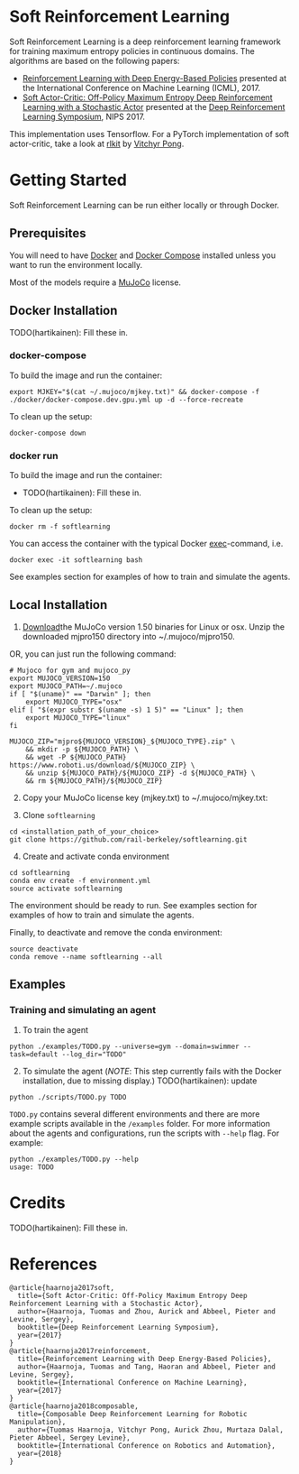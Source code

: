 # Soft Reinforcement Learning
Soft Reinforcement Learning is a deep reinforcement learning framework for training maximum entropy policies in continuous domains. The algorithms are based on the following papers:
- [Reinforcement Learning with Deep Energy-Based Policies](https://arxiv.org/abs/1702.08165) presented at the International Conference on Machine Learning (ICML), 2017.
- [Soft Actor-Critic: Off-Policy Maximum Entropy Deep Reinforcement Learning with a Stochastic Actor](https://drive.google.com/file/d/0Bxz3x8U2LH_2QllDZVlUQ1BJVEJHeER2YU5mODNaeFZmc3dz/view) presented at the [Deep Reinforcement Learning Symposium](https://sites.google.com/view/deeprl-symposium-nips2017/), NIPS 2017.

This implementation uses Tensorflow. For a PyTorch implementation of soft actor-critic, take a look at [rlkit](https://github.com/vitchyr/rlkit) by [Vitchyr Pong](https://github.com/vitchyr).

# Getting Started

Soft Reinforcement Learning can be run either locally or through Docker.

## Prerequisites

You will need to have [Docker](https://docs.docker.com/engine/installation/) and [Docker Compose](https://docs.docker.com/compose/install/) installed unless you want to run the environment locally.

Most of the models require a [MuJoCo](https://www.roboti.us/license.html) license.

## Docker Installation

TODO(hartikainen): Fill these in.

### docker-compose
To build the image and run the container:
```
export MJKEY="$(cat ~/.mujoco/mjkey.txt)" && docker-compose -f ./docker/docker-compose.dev.gpu.yml up -d --force-recreate
```

To clean up the setup:
```
docker-compose down
```

### docker run
To build the image and run the container:
- TODO(hartikainen): Fill these in.

To clean up the setup:
```
docker rm -f softlearning
```

You can access the container with the typical Docker [exec](https://docs.docker.com/engine/reference/commandline/exec/)-command, i.e.

```
docker exec -it softlearning bash
```

See examples section for examples of how to train and simulate the agents.

## Local Installation

1. [Download](https://www.roboti.us/index.html)the MuJoCo version 1.50 binaries for Linux or osx. Unzip the downloaded mjpro150 directory into ~/.mujoco/mjpro150.

OR, you can just run the following command:
```
# Mujoco for gym and mujoco_py
export MUJOCO_VERSION=150
export MUJOCO_PATH=~/.mujoco
if [ "$(uname)" == "Darwin" ]; then
    export MUJOCO_TYPE="osx"
elif [ "$(expr substr $(uname -s) 1 5)" == "Linux" ]; then
    export MUJOCO_TYPE="linux"
fi

MUJOCO_ZIP="mjpro${MUJOCO_VERSION}_${MUJOCO_TYPE}.zip" \
    && mkdir -p ${MUJOCO_PATH} \
    && wget -P ${MUJOCO_PATH} https://www.roboti.us/download/${MUJOCO_ZIP} \
    && unzip ${MUJOCO_PATH}/${MUJOCO_ZIP} -d ${MUJOCO_PATH} \
    && rm ${MUJOCO_PATH}/${MUJOCO_ZIP}
```

2. Copy your MuJoCo license key (mjkey.txt) to ~/.mujoco/mjkey.txt:

3. Clone `softlearning`
```
cd <installation_path_of_your_choice>
git clone https://github.com/rail-berkeley/softlearning.git
```

4. Create and activate conda environment
```
cd softlearning
conda env create -f environment.yml
source activate softlearning
```

The environment should be ready to run. See examples section for examples of how to train and simulate the agents.

Finally, to deactivate and remove the conda environment:
```
source deactivate
conda remove --name softlearning --all
```

## Examples
### Training and simulating an agent
1. To train the agent
```
python ./examples/TODO.py --universe=gym --domain=swimmer --task=default --log_dir="TODO"
```

2. To simulate the agent (*NOTE*: This step currently fails with the Docker installation, due to missing display.)
TODO(hartikainen): update
```
python ./scripts/TODO.py TODO
```

`TODO.py` contains several different environments and there are more example scripts available in the  `/examples` folder. For more information about the agents and configurations, run the scripts with `--help` flag. For example:
```
python ./examples/TODO.py --help
usage: TODO
```

# Credits
TODO(hartikainen): Fill these in.

# References
```
@article{haarnoja2017soft,
  title={Soft Actor-Critic: Off-Policy Maximum Entropy Deep Reinforcement Learning with a Stochastic Actor},
  author={Haarnoja, Tuomas and Zhou, Aurick and Abbeel, Pieter and Levine, Sergey},
  booktitle={Deep Reinforcement Learning Symposium},
  year={2017}
}
@article{haarnoja2017reinforcement,
  title={Reinforcement Learning with Deep Energy-Based Policies},
  author={Haarnoja, Tuomas and Tang, Haoran and Abbeel, Pieter and Levine, Sergey},
  booktitle={International Conference on Machine Learning},
  year={2017}
}
@article{haarnoja2018composable,
  title={Composable Deep Reinforcement Learning for Robotic Manipulation},
  author={Tuomas Haarnoja, Vitchyr Pong, Aurick Zhou, Murtaza Dalal, Pieter Abbeel, Sergey Levine},
  booktitle={International Conference on Robotics and Automation},
  year={2018}
}

```
